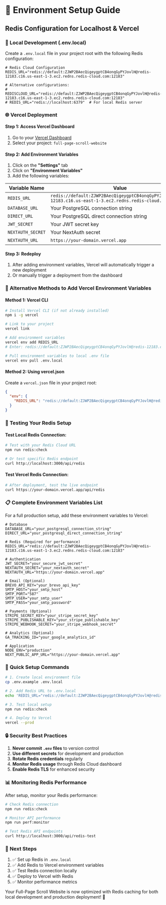 # 🚀 Environment Setup Guide

## Redis Configuration for Localhost & Vercel

### 📍 **Local Development (.env.local)**

Create a `.env.local` file in your project root with the following Redis configuration:

```env
# Redis Cloud Configuration
REDIS_URL="redis://default:ZJWP2BAecQigeygptCB4onqGyPYJovlH@redis-12183.c16.us-east-1-3.ec2.redns.redis-cloud.com:12183"

# Alternative configurations:
# REDISCLOUD_URL="redis://default:ZJWP2BAecQigeygptCB4onqGyPYJovlH@redis-12183.c16.us-east-1-3.ec2.redns.redis-cloud.com:12183"
# REDIS_URL="redis://localhost:6379"  # For local Redis server
```

### 🌐 **Vercel Deployment**

#### **Step 1: Access Vercel Dashboard**
1. Go to your [Vercel Dashboard](https://vercel.com/dashboard)
2. Select your project: `full-page-scroll-website`

#### **Step 2: Add Environment Variables**
1. Click on the **"Settings"** tab
2. Click on **"Environment Variables"**
3. Add the following variables:

| Variable Name | Value | Environment |
|---------------|-------|-------------|
| `REDIS_URL` | `redis://default:ZJWP2BAecQigeygptCB4onqGyPYJovlH@redis-12183.c16.us-east-1-3.ec2.redns.redis-cloud.com:12183` | Production |
| `DATABASE_URL` | Your PostgreSQL connection string | Production |
| `DIRECT_URL` | Your PostgreSQL direct connection string | Production |
| `JWT_SECRET` | Your JWT secret key | Production |
| `NEXTAUTH_SECRET` | Your NextAuth secret | Production |
| `NEXTAUTH_URL` | `https://your-domain.vercel.app` | Production |

#### **Step 3: Redeploy**
1. After adding environment variables, Vercel will automatically trigger a new deployment
2. Or manually trigger a deployment from the dashboard

### 🔧 **Alternative Methods to Add Vercel Environment Variables**

#### **Method 1: Vercel CLI**
```bash
# Install Vercel CLI (if not already installed)
npm i -g vercel

# Link to your project
vercel link

# Add environment variables
vercel env add REDIS_URL
# Enter: redis://default:ZJWP2BAecQigeygptCB4onqGyPYJovlH@redis-12183.c16.us-east-1-3.ec2.redns.redis-cloud.com:12183

# Pull environment variables to local .env file
vercel env pull .env.local
```

#### **Method 2: Using vercel.json**
Create a `vercel.json` file in your project root:

```json
{
  "env": {
    "REDIS_URL": "redis://default:ZJWP2BAecQigeygptCB4onqGyPYJovlH@redis-12183.c16.us-east-1-3.ec2.redns.redis-cloud.com:12183"
  }
}
```

### 🧪 **Testing Your Redis Setup**

#### **Test Local Redis Connection:**
```bash
# Test with your Redis Cloud URL
npm run redis:check

# Or test specific Redis endpoint
curl http://localhost:3000/api/redis
```

#### **Test Vercel Redis Connection:**
```bash
# After deployment, test the live endpoint
curl https://your-domain.vercel.app/api/redis
```

### 📋 **Complete Environment Variables List**

For a full production setup, add these environment variables to Vercel:

```env
# Database
DATABASE_URL="your_postgresql_connection_string"
DIRECT_URL="your_postgresql_direct_connection_string"

# Redis (Required for performance)
REDIS_URL="redis://default:ZJWP2BAecQigeygptCB4onqGyPYJovlH@redis-12183.c16.us-east-1-3.ec2.redns.redis-cloud.com:12183"

# Authentication
JWT_SECRET="your_secure_jwt_secret"
NEXTAUTH_SECRET="your_nextauth_secret"
NEXTAUTH_URL="https://your-domain.vercel.app"

# Email (Optional)
BREVO_API_KEY="your_brevo_api_key"
SMTP_HOST="your_smtp_host"
SMTP_PORT="587"
SMTP_USER="your_smtp_user"
SMTP_PASS="your_smtp_password"

# Payments (Optional)
STRIPE_SECRET_KEY="your_stripe_secret_key"
STRIPE_PUBLISHABLE_KEY="your_stripe_publishable_key"
STRIPE_WEBHOOK_SECRET="your_stripe_webhook_secret"

# Analytics (Optional)
GA_TRACKING_ID="your_google_analytics_id"

# Application
NODE_ENV="production"
NEXT_PUBLIC_APP_URL="https://your-domain.vercel.app"
```

### 🚀 **Quick Setup Commands**

```bash
# 1. Create local environment file
cp .env.example .env.local

# 2. Add Redis URL to .env.local
echo 'REDIS_URL="redis://default:ZJWP2BAecQigeygptCB4onqGyPYJovlH@redis-12183.c16.us-east-1-3.ec2.redns.redis-cloud.com:12183"' >> .env.local

# 3. Test local setup
npm run redis:check

# 4. Deploy to Vercel
vercel --prod
```

### 🔒 **Security Best Practices**

1. **Never commit `.env` files** to version control
2. **Use different secrets** for development and production
3. **Rotate Redis credentials** regularly
4. **Monitor Redis usage** through Redis Cloud dashboard
5. **Enable Redis TLS** for enhanced security

### 📊 **Monitoring Redis Performance**

After setup, monitor your Redis performance:

```bash
# Check Redis connection
npm run redis:check

# Monitor API performance
npm run perf:monitor

# Test Redis API endpoints
curl http://localhost:3000/api/redis-test
```

### 🎯 **Next Steps**

1. ✅ Set up Redis in `.env.local`
2. ✅ Add Redis to Vercel environment variables
3. ✅ Test Redis connection locally
4. ✅ Deploy to Vercel with Redis
5. ✅ Monitor performance metrics

Your Full-Page Scroll Website is now optimized with Redis caching for both local development and production deployment! 🚀
